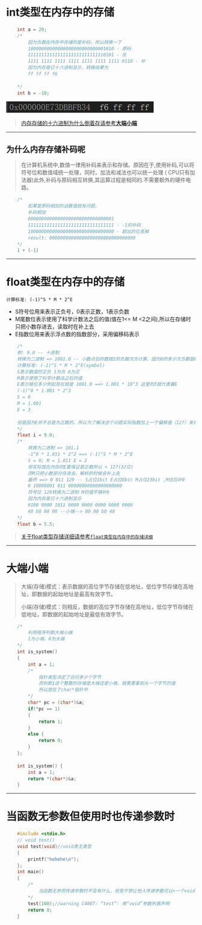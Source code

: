# int类型在内存中的存储

```c
	int a = 20;
    /*
        因为负数在内存中存储的是补码，所以转换一下
        10000000000000000000000000001010 - 原码
        11111111111111111111111111110101 - 反
        1111 1111 1111 1111 1111 1111 1111 0110 - 补
        因为内存是已十六进制显示，转换结果为
        ff ff ff f6

    */
	int b = -10;
```

![负数在内存中的存储](./img/负数在内存中的存储.png)

> [内存存储的十六进制为什么倒着存请参考**大端小端**](#大端小端)

---

## 为什么内存存储补码呢

> 在计算机系统中,数值一律用补码来表示和存储。原因在于,使用补码,可以将符号位和数值域统一处理，同时，加法和减法也可以统一处理 ( CPU只有加法器)此外,补码与原码相互转换,其运算过程是相同的.不需要额外的硬件电路。

```c
    /*
        如果是原码相加的话数值就有问题。
        补码相加
        00000000000000000000000000000001
        11111111111111111111111111111111 - -1的补码
        10000000000000000000000000000000 - 超出的位丢掉
        result: 00000000000000000000000000000000
    */
    1 + (-1)
```

---

# float类型在内存中的存储

`计算标准: (-1)^S * M * 2^E`

- S符号位用来表示正负号，0表示正数，1表示负数
- M尾数位表示使用了科学计数法之后的值(值在1<= M <2之间),所以在存储时只把小数存进去，读取时在补上去
- E指数位用来表示浮点数的指数部分，采用偏移码表示

```c
    /*
    例: 9.0 -- 十进制
    转换为二进制 => 1001.0 -- 小数点后的数按2的负数次方计算，因为0的多少次方都是0所以直接放在后面
    计算标准: (-1)^S * M * 2^E(symbol)
    S表示数值的正负 1为负 0为正
    M表示使用了科学计数法之后的值
    E表示移位多少例如现在就是 1001.0 ==> 1.001 * 10^3 这里的3就代表着E
    (-1)^0 * 1.001 * 2^3
    S = 0
    M = 1.001
    E = 3

    但是因为E并不总是为正数的，所以为了解决这个问题实际指数加上一个偏移值（127）来存储(32位)。
    */
    float i = 9.0;
    /*
		转换为二进制 => 101.1  
		-1^0 * 1.011 * 2^2 ==> (-1)^S * M * 2^E
		S = 0; M = 1.011 E = 2
		但实际放在内存的E要保证是正数所以 + 127(32位)
		而M只把小数部分存进去，解析的时候会补上去
		最终 ==> 0 011 129 -- S占位1bit E占位8bit M占位23bit ,M往后补0
		0 10000001 011 00000000000000000000
		符号位 129转换为二进制 M的值不够补0
		因为内存是已十六进制显示
		0100 0000 1011 0000 0000 0000 0000 0000
		40 b0 00 00 --小端--> 00 00 b0 40
	*/
    float b = 5.5;

```

> [关于float类型存储详细请参考`float类型在内存中的存储详细`](./show_detail/detail.md#float类型在内存中的存储详细)

---

# 大端小端

> 大端(存储)模式：表示数据的高位字节存储在低地址，低位字节存储在高地址，即数据的起始地址是最高有效字节。
> 
> 小端(存储)模式：则相反，数据的高位字节存储在高地址，低位字节存储在低地址，即数据的起始地址是最低有效字节。

```c
    /*
        利用程序判断大端小端
        1为小端，0为大端
    */
    int is_system()
    {
        int a = 1;
        /*
            指针类型决定了访问多少个字节
            而判断1这个整数的存储是大端还是小端，就需要拿到头一个字节的值
            所以放在了char*指针中
        */
        char* pc = (char*)&a;
        if(*pc == 1)
        {
            return 1;
        }
        else {
            return 0;
        }
    };

    int is_system() {
        int a = 1;
        return *(char*)&a;
    }
```

---

# 当函数无参数但使用时也传递参数时

```c
    #include <stdio.h>
    // void test()
    void test(void)//void表无类型
    {
        printf("hehehe\n");
    };
    int main()
    {
        /*
            当函数无参而传递参数时不会有什么，但是不想让他人传递参数可以+一个void
        */
        test(100);//warning C4087: “test”: 用“void”参数列表声明
        return 0;
    }
```

